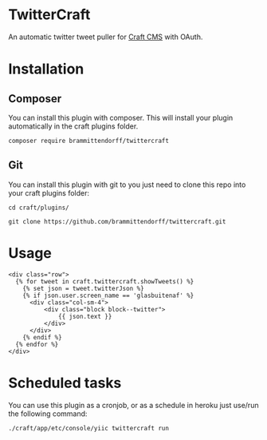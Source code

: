 # TwitterCraft

An automatic twitter tweet puller for <a href="https://craftcms.com/" target="_blank">Craft CMS</a> with OAuth.

# Installation

## Composer

You can install this plugin with composer. This will install your plugin automatically in the craft plugins folder.

```composer require brammittendorff/twittercraft```

## Git

You can install this plugin with git to you just need to clone this repo into your craft plugins folder:

```cd craft/plugins/```

```git clone https://github.com/brammittendorff/twittercraft.git```


# Usage

```
<div class="row">
  {% for tweet in craft.twittercraft.showTweets() %}
    {% set json = tweet.twitterJson %}
    {% if json.user.screen_name == 'glasbuitenaf' %}
      <div class="col-sm-4">
          <div class="block block--twitter">
              {{ json.text }}
          </div>
      </div>
    {% endif %}
  {% endfor %}
</div>
```

# Scheduled tasks

You can use this plugin as a cronjob, or as a schedule in heroku just use/run the following command:

```./craft/app/etc/console/yiic twittercraft run```
